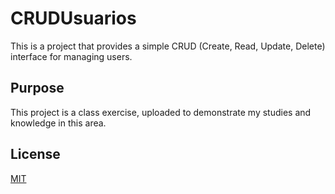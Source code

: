 # CRUDUsuarios

This is a project that provides a simple CRUD (Create, Read, Update, Delete) interface for managing users.

## Purpose

This project is a class exercise, uploaded to demonstrate my studies and knowledge in this area.

## License

[MIT](https://choosealicense.com/licenses/mit/)

 
